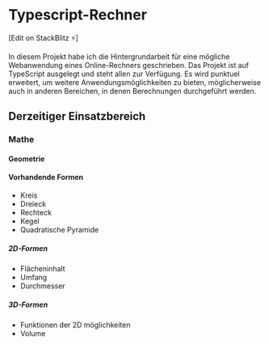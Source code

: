 # Typescript-Rechner

[Edit on StackBlitz ⚡️]

In diesem Projekt habe ich die Hintergrundarbeit für eine mögliche Webanwendung eines Online-Rechners geschrieben. Das Projekt ist auf TypeScript ausgelegt und steht allen zur Verfügung. Es wird punktuel erweitert, um weitere Anwendungsmöglichkeiten zu bieten, möglicherweise auch in anderen Bereichen, in denen Berechnungen durchgeführt werden.

## Derzeitiger Einsatzbereich

### Mathe
#### Geometrie 
#### Vorhandende Formen

* Kreis
* Dreieck
* Rechteck 
* Kegel
* Quadratische Pyramide 

##### 2D-Formen
* Flächeninhalt
* Umfang
* Durchmesser

##### 3D-Formen
* Funktionen der 2D möglichkeiten
* Volume
